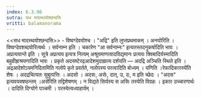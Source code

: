 ```yaml
---
index: 6.3.96
sutra: सध मादस्थयोश्छन्दसि
vritti: balamanorama
---
```


<<सध मादस्थयोश्छन्दसि>> - विष्वग्देवयोश्च । "अद्रि" इति लुप्तप्रथमाकम् । अनयोरिति । विष्वग्देवशब्दयोरित्यर्थः । सर्वनाम्न इति । चकारेण "आ सर्वनाम्नः" इत्यतस्तदनुकर्षादिति भावः । अप्रत्ययान्ते इति । सूत्रे अप्रत्यय इत्यत्र नित्यम् अश्रूयमाणत्वादविद्यमानः प्रत्ययः क्विबादिर्यस्मादिति बहुव्रीह्राश्रयणादिति भावः । प्रकृते अदसष्टेरद्रआदेशमुदाह्मत्य दर्शयति — अदद्रि अञ्चिति स्थिते इति । अद्रआदेशोऽयमनिदितामिति नलोपे कृते प्रवर्तते, नलोपस्य परत्वादिति बोध्यम् । यणिति ।रेफादिकारस्ये॑ति शेषः । अदद्रचित्यतः सुबुत्पत्तिः । अदसो । अदसः, असेः, दात्, उ, दः, म इति च्छेदः । "अदस" इत्यवयवषष्ठन्तम् ।असे॑रिति तद्विशेषणम् । न विद्यते सिर्यस्य स असिः तस्येति विग्रहः । इकार उच्चारणार्थः । दादिति दिग्योगे पञ्चमी । परस्येत्यध्याहार्यम् ।